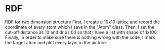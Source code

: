 # RDF
RDF for two dimension structure
First, I create a 10x10 lattice and record the coordinate of every atom which I save in the "Atom" class. 
Then, I set the cut-off distance as 10 and dr as 0.1 so that I have a list with shape of 1x100.
Finally, in order to make sure there is nothing wrong with the code, I mark the target atom and plot every layer in the picture.
